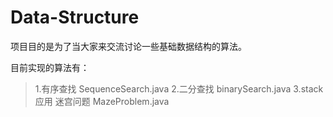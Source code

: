 # Data-Structure
项目目的是为了当大家来交流讨论一些基础数据结构的算法。

目前实现的算法有：
> 1.有序查找 SequenceSearch.java 
> 2.二分查找 binarySearch.java 
> 3.stack 应用 迷宫问题 MazeProblem.java 
